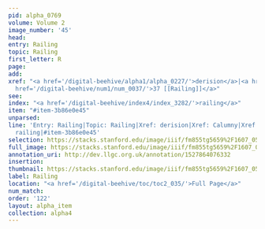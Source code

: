 ```yaml
---
pid: alpha_0769
volume: Volume 2
image_number: '45'
head: 
entry: Railing
topic: Railing
first_letter: R
page: 
add: 
xref: "<a href='/digital-beehive/alpha1/alpha_0227/'>derision</a>|<a href='/digital-beehive/alpha1/alpha_0114/'>Calumny</a>|<a
  href='/digital-beehive/num1/num_0037/'>37 [[Railing]]</a>"
see: 
index: "<a href='/digital-beehive/index4/index_3282/'>railing</a>"
item: "#item-3b86e0e45"
unparsed: 
line: 'Entry: Railing|Topic: Railing|Xref: derision|Xref: Calumny|Xref: 37 [WORD_MISSING]|Index:
  railing|#item-3b86e0e45'
selection: https://stacks.stanford.edu/image/iiif/fm855tg5659%2F1607_0512/365,2878,3003,384/full/0/default.jpg
full_image: https://stacks.stanford.edu/image/iiif/fm855tg5659%2F1607_0512/full/full/0/default.jpg
annotation_uri: http://dev.llgc.org.uk/annotation/1527864076332
insertion: 
thumbnail: https://stacks.stanford.edu/image/iiif/fm855tg5659%2F1607_0512/365,2878,600,180/250,/0/default.jpg
label: Railing
location: "<a href='/digital-beehive/toc/toc2_035/'>Full Page</a>"
num_match: 
order: '122'
layout: alpha_item
collection: alpha4
---
```

